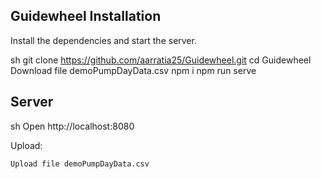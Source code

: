 ## Guidewheel Installation

Install the dependencies and start the server.

sh
git clone https://github.com/aarratia25/Guidewheel.git
cd Guidewheel
Download file demoPumpDayData.csv
npm i
npm run serve

## Server

sh
Open http://localhost:8080

Upload:

```sh
Upload file demoPumpDayData.csv